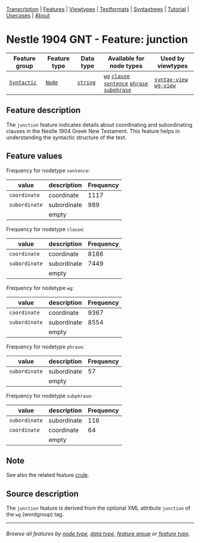 <a name="start"></a>
<div class="hidden-content">
<a href="../transcription.md">Transcription</a> | <a href="README.md#start">Features</a> | <a href="../viewtypes.md#start">Viewtypes</a> | <a href="../textformats.md#start">Textformats</a> |  <a href="../syntaxtrees.md#start">Syntaxtrees</a> | <a href="../../tutorial/README.md#start">Tutorial</a> | <a href="../usecases/README.md#start">Usecases</a> | <a href="../about.md#start">About</a>
</div>

# Nestle 1904 GNT - Feature: junction

Feature group | Feature type | Data type | Available for node types | Used by viewtypes
---  | --- | --- | --- | ---
[`Syntactic`](featuresbygroup.md#syntactic-features) | [`Node`](featuresbyfeaturetype.md#node-features) | [`string`](featuresbydatatype.md#string-datatype) | [`wg`](featuresbynodetype.md#wordgroup-nodes) [`clause`](featuresbynodetype.md#clause-nodes) [`sentence`](featuresbynodetype.md#sentence-nodes) [`phrase`](featuresbynodetype.md#phrase-nodes) [`subphrase`](featuresbynodetype.md#subphrase-nodes) | [`syntax-view`](../syntax-view.md#start) [`wg-view`](../wg-view.md#start)

## Feature description 

The `junction` feature indicates details about coordinating and subordinating clauses in the Nestle 1904 Greek New Testament. This feature helps in understanding the syntactic structure of the text.

## Feature values 

Frequency for nodetype `sentence`:

value | description | Frequency
---  | --- | --- 
`coordinate` | coordinate | 1117
`subordinate` |  subordinate | 989
` `  | empty | 

Frequency for nodetype `clause`:

value | description | Frequency
---  | --- | --- 
`coordinate` | coordinate | 8186
`subordinate` |  subordinate | 7449
` `  | empty | 

Frequency for nodetype `wg`:

value | description | Frequency
---  | --- | --- 
`coordinate` | coordinate | 9367
`subordinate` |  subordinate | 8554
` `  | empty | 

Frequency for nodetype `phrase`:

value | description | Frequency
---  | --- | --- 
`subordinate` |  subordinate | 57
` `  | empty | 

Frequency for nodetype `subphrase`:

value | description | Frequency
---  | --- | --- 
`subordinate` |  subordinate | 116
`coordinate` | coordinate | 64
` `  | empty | 


## Note

See also the related feature [crule](crule.md).

## Source description

The `junction` feature is derived from the optional XML attribute `junction` of the `wg` (wordgroup) tag.

---
###### *Browse all features by [node type](featuresbynodetype.md#start), [data type](featuresbydatatype.md#start), [feature group](featuresbygroup.md#start) or [feature type](featuresbyfeaturetype.md#start).*

